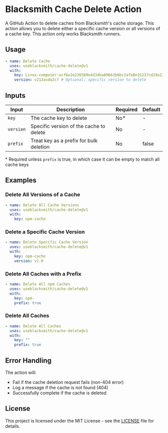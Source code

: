 # Blacksmith Cache Delete Action

A GitHub Action to delete caches from Blacksmith's cache storage. This action allows you to delete either a specific cache version or all versions of a cache key. This action only works Blacksmith runners.

## Usage

```yaml
- name: Delete Cache
  uses: useblacksmith/cache-delete@v1
  with:
    key: Linux-composer-ecf6e2e236589e4d34ba89662b6bc2afe8e15237cd19a13df9dc0cb599ff4826
    version: v213asda2cf # Optional: specific version to delete
```

## Inputs

| Input     | Description                             | Required | Default |
| --------- | --------------------------------------- | -------- | ------- |
| `key`     | The cache key to delete                 | No\*     | -       |
| `version` | Specific version of the cache to delete | No       | -       |
| `prefix`  | Treat key as a prefix for bulk deletion | No       | false   |

\* Required unless `prefix` is true, in which case it can be empty to match all cache keys

## Examples

### Delete All Versions of a Cache

```yaml
- name: Delete All Cache Versions
  uses: useblacksmith/cache-delete@v1
  with:
    key: npm-cache
```

### Delete a Specific Cache Version

```yaml
- name: Delete Specific Cache Version
  uses: useblacksmith/cache-delete@v1
  with:
    key: npm-cache
    version: v1.0
```

### Delete All Caches with a Prefix

```yaml
- name: Delete All npm Caches
  uses: useblacksmith/cache-delete@v1
  with:
    key: npm-
    prefix: true
```

### Delete All Caches

```yaml
- name: Delete All Caches
  uses: useblacksmith/cache-delete@v1
  with:
    key: ""
    prefix: true
```

## Error Handling

The action will:

- Fail if the cache deletion request fails (non-404 error)
- Log a message if the cache is not found (404)
- Successfully complete if the cache is deleted

## License

This project is licensed under the MIT License - see the [LICENSE](LICENSE) file for details.
